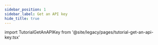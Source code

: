 ```yaml
---
sidebar_position: 1
sidebar_label: Get an API key
hide_title: true
---
```

import TutorialGetAnAPIKey from '@site/legacy/pages/tutorial-get-an-api-key.tsx'


<TutorialGetAnAPIKey/>

